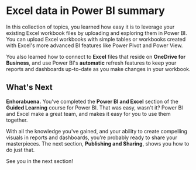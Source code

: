 <properties
   pageTitle="Excel in Power BI - summary"
   description="Recap how easily Excel and Power BI work together"
   services="powerbi"
   documentationCenter=""
   authors="davidiseminger"
   manager="mblythe"
   backup=""
   editor=""
   tags=""
   qualityFocus="no"
   qualityDate=""
   featuredVideoId="HNhK9XMuyO4"
   courseDuration="2m"/>

<tags
   ms.service="powerbi"
   ms.devlang="NA"
   ms.topic="get-started-article"
   ms.tgt_pltfrm="NA"
   ms.workload="powerbi"
   ms.date="09/29/2016"
   ms.author="davidi"/>

# Excel data in Power BI summary

In this collection of topics, you learned how easy it is to leverage your existing Excel workbook files by uploading and exploring them in Power BI. You can upload Excel workbooks with simple tables or workbooks created with Excel's more advanced BI features like Power Pivot and Power View.

You also learned how to connect to <bpt id="p1">**</bpt>Excel<ept id="p1">**</ept> files that reside on <bpt id="p2">**</bpt>OneDrive for Business<ept id="p2">**</ept>, and use Power BI's <bpt id="p3">**</bpt>automatic<ept id="p3">**</ept> refresh features to keep your reports and dashboards up-to-date as you make changes in your workbook.

## What's Next

**Enhorabuena.** You've completed the <bpt id="p1">**</bpt>Power BI and Excel<ept id="p1">**</ept> section of the <bpt id="p2">**</bpt>Guided Learning<ept id="p2">**</ept> course for Power BI. That was easy, wasn't it? Power BI and Excel make a great team, and makes it easy for you to use them together.

With all the knowledge you've gained, and your ability to create compelling visuals in reports and dashboards, you're probably ready to share your masterpieces. The next section, <bpt id="p1">**</bpt>Publishing and Sharing<ept id="p1">**</ept>, shows you how to do just that.

See you in the next section!
